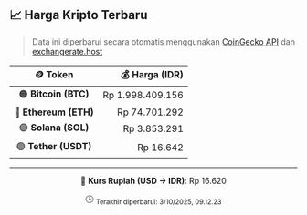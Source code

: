 

<!-- HARGA_KRIPTO -->
## 📈 Harga Kripto Terbaru

> Data ini diperbarui secara otomatis menggunakan [CoinGecko API](https://www.coingecko.com/) dan [exchangerate.host](https://exchangerate.host/)

<div align="center">

| 🪙 Token | 💰 Harga (IDR) |
|:------:|---------------:|
| 🟠 **Bitcoin (BTC)**   | Rp 1.998.409.156 |
| 🔵 **Ethereum (ETH)**  | Rp 74.701.292 |
| 🟣 **Solana (SOL)**    | Rp 3.853.291 |
| 🟢 **Tether (USDT)**   | Rp 16.642 |

---

💱 **Kurs Rupiah (USD → IDR)**: Rp 16.620

🕒 <sub>Terakhir diperbarui: 3/10/2025, 09.12.23</sub>

</div>
<!-- /HARGA_KRIPTO -->